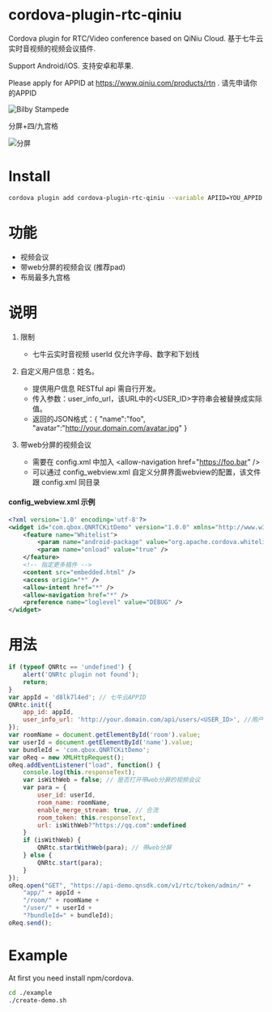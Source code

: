 # cordova-plugin-rtc-qiniu

Cordova plugin for RTC/Video conference based on QiNiu Cloud. 基于七牛云实时音视频的视频会议插件.

Support Android/iOS. 支持安卓和苹果.

Please apply for APPID at https://www.qiniu.com/products/rtn . 请先申请你的APPID

![Bilby Stampede](https://www.qiniu.com/assets/sdk/img-shejiao-0f2d2d077c4f1bc0794b75dfc66e9e582446506e7bb795ebed0821b7af22ff86.png)

分屏+四/九宫格

![分屏](https://i-smart.oss-cn-shanghai.aliyuncs.com/static/split-screen.jpeg)

# Install

```bash
cordova plugin add cordova-plugin-rtc-qiniu --variable APIID=YOU_APPID
```

# 功能

- 视频会议
- 带web分屏的视频会议 (推荐pad)
- 布局最多九宫格

# 说明

1. 限制
   
   - 七牛云实时音视频 userId 仅允许字母、数字和下划线

2. 自定义用户信息：姓名。 
   
   - 提供用户信息 RESTful api 需自行开发。
   - 传入参数：user_info_url，该URL中的<USER_ID>字符串会被替换成实际值。
   - 返回的JSON格式：{ "name":"foo", "avatar":"http://your.domain.com/avatar.jpg" }

3. 带web分屏的视频会议

	- 需要在 config.xml 中加入 &lt;allow-navigation href="https://foo.bar" /&gt;
	- 可以通过 config_webview.xml 自定义分屏界面webview的配置，该文件跟 config.xml 同目录


#### config_webview.xml 示例

```xml
<?xml version='1.0' encoding='utf-8'?>
<widget id="com.qbox.QNRTCKitDemo" version="1.0.0" xmlns="http://www.w3.org/ns/widgets" xmlns:cdv="http://cordova.apache.org/ns/1.0">
    <feature name="Whitelist">
        <param name="android-package" value="org.apache.cordova.whitelist.WhitelistPlugin" />
        <param name="onload" value="true" />
    </feature>
	<!-- 指定更多插件 -->
    <content src="embedded.html" />
    <access origin="*" />
    <allow-intent href="*" />
    <allow-navigation href="*" />
    <preference name="loglevel" value="DEBUG" />
</widget>
```

# 用法

```Javascript
if (typeof QNRtc == 'undefined') {
	alert('QNRtc plugin not found');
	return;
}
var appId = 'd8lk7l4ed'; // 七牛云APPID
QNRtc.init({
	app_id: appId,
	user_info_url: 'http://your.domain.com/api/users/<USER_ID>', //用户信息api，<USER_ID>会被替换成实际值
});
var roomName = document.getElementById('room').value;
var userId = document.getElementById('name').value;
var bundleId = 'com.qbox.QNRTCKitDemo';
var oReq = new XMLHttpRequest();
oReq.addEventListener("load", function() {
	console.log(this.responseText);
	var isWithWeb = false; // 是否打开带web分屏的视频会议
	var para = {
		user_id: userId,
		room_name: roomName,
		enable_merge_stream: true, // 合流
		room_token: this.responseText,
		url: isWithWeb?"https://qq.com":undefined
	}
	if (isWithWeb) {
		QNRtc.startWithWeb(para); // 带web分屏
	} else {
		QNRtc.start(para);
	}
});
oReq.open("GET", "https://api-demo.qnsdk.com/v1/rtc/token/admin/" +
	"app/" + appId +
	"/room/" + roomName +
	"/user/" + userId +
	"?bundleId=" + bundleId);
oReq.send();
```

# Example
At first you need install npm/cordova.

```bash
cd ./example
./create-demo.sh
```
